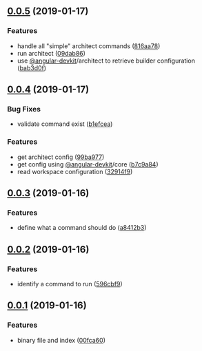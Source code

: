 ## [0.0.5](https://github.com/noelmace/simplified-angular-cli/compare/v0.0.4...v0.0.5) (2019-01-17)


### Features

* handle all "simple" architect commands ([816aa78](https://github.com/noelmace/simplified-angular-cli/commit/816aa78))
* run architect ([09dab86](https://github.com/noelmace/simplified-angular-cli/commit/09dab86))
* use [@angular-devkit](https://github.com/angular-devkit)/architect to retrieve builder configuration ([bab3d0f](https://github.com/noelmace/simplified-angular-cli/commit/bab3d0f))



## [0.0.4](https://github.com/noelmace/simplified-angular-cli/compare/v0.0.3...v0.0.4) (2019-01-17)


### Bug Fixes

* validate command exist ([b1efcea](https://github.com/noelmace/simplified-angular-cli/commit/b1efcea))


### Features

* get architect config ([99ba977](https://github.com/noelmace/simplified-angular-cli/commit/99ba977))
* get config using [@angular-devkit](https://github.com/angular-devkit)/core ([b7c9a84](https://github.com/noelmace/simplified-angular-cli/commit/b7c9a84))
* read workspace configuration ([32914f9](https://github.com/noelmace/simplified-angular-cli/commit/32914f9))



## [0.0.3](https://github.com/noelmace/simplified-angular-cli/compare/v0.0.2...v0.0.3) (2019-01-16)


### Features

* define what a command should do ([a8412b3](https://github.com/noelmace/simplified-angular-cli/commit/a8412b3))



## [0.0.2](https://github.com/noelmace/simplified-angular-cli/compare/v0.0.1...v0.0.2) (2019-01-16)


### Features

* identify a command to run ([596cbf9](https://github.com/noelmace/simplified-angular-cli/commit/596cbf9))



## [0.0.1](https://github.com/noelmace/simplified-angular-cli/compare/00fca60...v0.0.1) (2019-01-16)


### Features

* binary file and index ([00fca60](https://github.com/noelmace/simplified-angular-cli/commit/00fca60))




